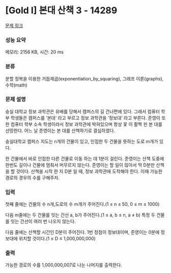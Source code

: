 # [Gold I] 본대 산책 3 - 14289 

[문제 링크](https://www.acmicpc.net/problem/14289) 

### 성능 요약

메모리: 2156 KB, 시간: 20 ms

### 분류

분할 정복을 이용한 거듭제곱(exponentiation_by_squaring), 그래프 이론(graphs), 수학(math)

### 문제 설명

<p>숭실 대학교 정보 과학관은 유배를 당해서 캠퍼스의 길 건너편에 있다. 그래서 컴퓨터 학부 학생들은 캠퍼스를 ‘본대’ 라고 부르고 정보 과학관을 ‘정보대’ 라고 부른다. 준영이 또한 컴퓨터 학부 소속 학생이라서 정보 과학관에 박혀있으며 항상 꽃 이 활짝 핀 본 대를 선망한다. 어느 날 준영이는 본 대를 산책하기로 결심하였다.</p>

<p>숭실대학교 캠퍼스 지도는 n개의 건물이 있고, 인접한 두 건물을 뜻하는 도로 m개가 있다.</p>

<p>한 건물에서 바로 인접한 다른 건물로 이동 하는 데 1분이 걸린다. 준영이는 산책 도중에 한번도 길이나 건물에 멈춰서 머무르지 않는다. 준영이는 할 일이 많아서 딱 D분만 산책을 할 것이다. 산책을 시작 한 지 D분 일 때, 정보 과학관에 도착해야 한다. 이때 가능한 경로의 경우의 수를 구해주자.</p>

### 입력 

 <p>첫째 줄에는 건물의 수 n개,도로의 수 m개가 주어진다.(1 ≤ n ≤ 50, 0 ≤ m ≤ 1000)</p>

<p>다음 m줄에는 두 건물를 잇는 간선 a, b가 주어진다.(1 ≤ a, b ≤ n, a ≠ b) 특정 두 건물를 잇는 간선이 여러 번 나오지 않는다.</p>

<p>다음 줄에는 산책할 시간인 D분이 주어진다. 1번 정점이 정보대이며, 준영이는 0분에 정보대에 위치할 것이다.(1 ≤ D ≤ 1,000,000,000)</p>

### 출력 

 <p>가능한 경로의 수를 1,000,000,007로 나눈 나머지를 출력한다.</p>

